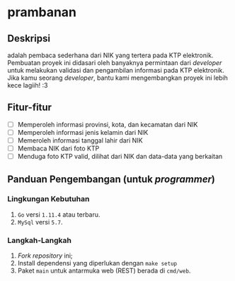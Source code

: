 # prambanan

## Deskripsi

adalah pembaca sederhana dari NIK yang tertera pada KTP elektronik. Pembuatan
proyek ini didasari oleh banyaknya permintaan dari *developer* untuk melakukan
validasi dan pengambilan informasi pada KTP elektronik. Jika kamu seorang
*developer*, bantu kami mengembangkan proyek ini lebih kece lagiih! :3
 

## Fitur-fitur

- [ ] Memperoleh informasi provinsi, kota, dan kecamatan  dari NIK
- [ ] Memperoleh informasi jenis kelamin dari NIK
- [ ] Memeroleh informasi tanggal lahir dari NIK
- [ ] Membaca NIK dari foto KTP
- [ ] Menduga foto KTP valid, dilihat dari NIK dan data-data yang berkaitan

## Panduan Pengembangan (untuk *programmer*)

### Lingkungan Kebutuhan

1. `Go` versi `1.11.4` atau terbaru.
2.  `MySql` versi `5.7`.

### Langkah-Langkah
1. *Fork repository* ini;
2. Install dependensi yang diperlukan dengan `make setup`
3. Paket `main` untuk antarmuka web (REST) berada di `cmd/web`.

